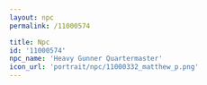 ```yaml
---
layout: npc
permalink: /11000574

title: Npc
id: '11000574'
npc_name: 'Heavy Gunner Quartermaster'
icon_url: 'portrait/npc/11000332_matthew_p.png'
---
```

